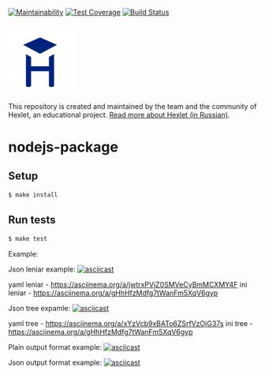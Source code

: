 [![Maintainability](https://api.codeclimate.com/v1/badges/7f0846eefd8f257b5f66/maintainability)](https://codeclimate.com/github/nikolaenkoOleg/frontend-project-lvl2/maintainability)
[![Test Coverage](https://api.codeclimate.com/v1/badges/7f0846eefd8f257b5f66/test_coverage)](https://codeclimate.com/github/nikolaenkoOleg/frontend-project-lvl2/test_coverage)
[![Build Status](https://travis-ci.org/nikolaenkoOleg/frontend-project-lvl2.svg?branch=master)](https://travis-ci.org/nikolaenkoOleg/frontend-project-lvl2)

##
[![Hexlet Ltd. logo](https://raw.githubusercontent.com/Hexlet/hexletguides.github.io/master/images/hexlet_logo128.png)](https://ru.hexlet.io/pages/about?utm_source=github&utm_medium=link&utm_campaign=nodejs-package)

This repository is created and maintained by the team and the community of Hexlet, an educational project. [Read more about Hexlet (in Russian)](https://ru.hexlet.io/pages/about?utm_source=github&utm_medium=link&utm_campaign=nodejs-package).
##

# nodejs-package

## Setup

```sh
$ make install
```

## Run tests

```sh
$ make test
```
Example:

Json leniar example:
[![asciicast](https://asciinema.org/a/HBNsIi2uy4gk5ezHIRJ5YxYiq.svg)](https://asciinema.org/a/HBNsIi2uy4gk5ezHIRJ5YxYiq)

yaml leniar - https://asciinema.org/a/jwtrxPVjZ0SMVeCyBmMCXMY4F
ini leniar - https://asciinema.org/a/gHhHfzMdfg7tWanFm5XqV6gyp

Json tree expamle:
[![asciicast](https://asciinema.org/a/6R715AH0rXCiA1o1HXx6MwCXp.svg)](https://asciinema.org/a/6R715AH0rXCiA1o1HXx6MwCXp)

yaml tree - https://asciinema.org/a/xYzVcb9xBATo6ZSrfVzOjG37s
ini tree - https://asciinema.org/a/gHhHfzMdfg7tWanFm5XqV6gyp

Plain output format example:
[![asciicast](https://asciinema.org/a/pq1AqkCF34aKoQZR1RyiWHGbj.svg)](https://asciinema.org/a/pq1AqkCF34aKoQZR1RyiWHGbj)

Json output format example:
[![asciicast](https://asciinema.org/a/c4AnIeJqekmnOTWtqelXX62oI.svg)](https://asciinema.org/a/c4AnIeJqekmnOTWtqelXX62oI)
